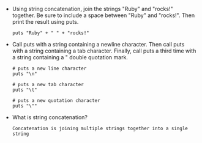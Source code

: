 - Using string concatenation, join the strings "Ruby" and "rocks!" together. Be sure to include a space between "Ruby" and "rocks!". Then print the result using puts.

    `puts "Ruby" + " " + "rocks!"`

- Call puts with a string containing a newline character. Then call puts with a string containing a tab character. Finally, call puts a third time with a string containing a " double quotation mark.

    ```
    # puts a new line character
    puts "\n"

    # puts a new tab character
    puts "\t"

    # puts a new quotation character
    puts "\""
    ```

- What is string concatenation?

    `Concatenation is joining multiple strings together into a single string`

